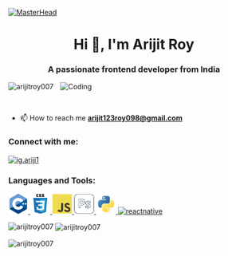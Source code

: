 [![MasterHead]([(https://mir-s3-cdn-cf.behance.net/project_modules/fs/54b6c068097599.5b50bca476b9b.gif))](https://arijitroy007.io)

<h1 align="center">Hi 👋, I'm Arijit Roy</h1>
<h3 align="center">A passionate frontend developer from India</h3>
<image align="right" alt="Coding" width="400" src="https://wall.alphacoders.com/big.php?i=1350469">

<p align="left"> <img src="https://komarev.com/ghpvc/?username=arijitroy007&label=Profile%20views&color=0e75b6&style=flat" alt="arijitroy007" /> </p>

<p align="left"> <a href="https://twitter.com/" target="blank"><img src="https://img.shields.io/twitter/follow/?logo=twitter&style=for-the-badge" alt="" /></a> </p>

- 📫 How to reach me **arijit123roy098@gmail.com**

<h3 align="left">Connect with me:</h3>
<p align="left">
<a href="https://instagram.com/ig.ariji1" target="blank"><img align="center" src="https://raw.githubusercontent.com/rahuldkjain/github-profile-readme-generator/master/src/images/icons/Social/instagram.svg" alt="ig.ariji1" height="30" width="40" /></a>
</p>

<h3 align="left">Languages and Tools:</h3>
<p align="left"> <a href="https://www.w3schools.com/cpp/" target="_blank" rel="noreferrer"> <img src="https://raw.githubusercontent.com/devicons/devicon/master/icons/cplusplus/cplusplus-original.svg" alt="cplusplus" width="40" height="40"/> </a> <a href="https://www.w3schools.com/css/" target="_blank" rel="noreferrer"> <img src="https://raw.githubusercontent.com/devicons/devicon/master/icons/css3/css3-original-wordmark.svg" alt="css3" width="40" height="40"/> </a> <a href="https://developer.mozilla.org/en-US/docs/Web/JavaScript" target="_blank" rel="noreferrer"> <img src="https://raw.githubusercontent.com/devicons/devicon/master/icons/javascript/javascript-original.svg" alt="javascript" width="40" height="40"/> </a> <a href="https://www.photoshop.com/en" target="_blank" rel="noreferrer"> <img src="https://raw.githubusercontent.com/devicons/devicon/master/icons/photoshop/photoshop-line.svg" alt="photoshop" width="40" height="40"/> </a> <a href="https://www.python.org" target="_blank" rel="noreferrer"> <img src="https://raw.githubusercontent.com/devicons/devicon/master/icons/python/python-original.svg" alt="python" width="40" height="40"/> </a> <a href="https://reactnative.dev/" target="_blank" rel="noreferrer"> <img src="https://reactnative.dev/img/header_logo.svg" alt="reactnative" width="40" height="40"/> </a> </p>

<p><img align="left" src="https://github-readme-stats.vercel.app/api/top-langs?username=arijitroy007&show_icons=true&locale=en&layout=compact" alt="arijitroy007" /></p>

<p>&nbsp;<img align="center" src="https://github-readme-stats.vercel.app/api?username=arijitroy007&show_icons=true&locale=en" alt="arijitroy007" /></p>

<p><img align="center" src="https://github-readme-streak-stats.herokuapp.com/?user=arijitroy007&" alt="arijitroy007" /></p>
